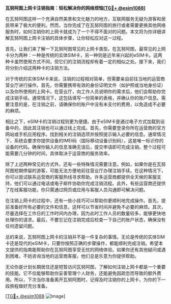 **瓦努阿图上网卡注销指南：轻松解决你的网络烦恼[[TG💪+ @esim1088](https://t.me/s/esim1088)]**

在瓦努阿图这样一个充满自然美景和文化魅力的地方，互联网服务无疑为游客和居民带来了极大的便利。然而，当你完成了在瓦努阿图的旅行或者需要更换其他网络服务时，如何注销你的上网卡就成为了一个不得不面对的问题。本文将为你详细讲解瓦努阿图上网卡注销的具体步骤，让你轻松应对这一过程。

首先，让我们来了解一下瓦努阿图常见的上网卡类型。在瓦努阿图，最常见的上网卡分为两种：一种是传统的实体SIM卡，另一种则是近年来兴起的eSIM卡。这两种卡虽然使用方式不同，但它们的注销流程却有着一定的相似之处。接下来，我们将分别介绍这两种卡的注销方法。

对于传统的实体SIM卡来说，注销的过程相对简单，但需要亲自前往当地的运营商营业厅进行操作。首先，你需要携带有效的身份证明文件（如护照或当地身份证）以及你所使用的上网卡。在营业厅，向工作人员说明你的需求后，他们会帮助你完成注销手续。通常情况下，这包括填写一份简单的表格，并确认你的账户信息。需要注意的是，在注销之前，请确保你的账户中没有未支付的费用，以免造成不必要的麻烦。

相比之下，eSIM卡的注销过程则更为便捷。由于eSIM卡是通过电子方式加载到设备中的，因此其注销也可以通过线上完成。首先，你需要登录你所在运营商的官方网站或手机应用程序。找到相关的注销选项并按照提示输入必要的信息。通常情况下，系统会要求你提供设备的IMEI码（国际移动设备识别码），这是唯一标识你的设备的代码。确保你输入的信息准确无误后，提交申请即可完成注销。整个过程可能需要几分钟的时间，具体取决于运营商的服务效率。

除了上述两种常见的方式外，还有一些特殊情况需要注意。例如，如果你是在瓦努阿图短期停留的游客，可能无法方便地前往营业厅办理注销手续。在这种情况下，你可以尝试联系运营商的客服热线寻求帮助。许多运营商都提供全天候的客服支持，他们可以通过电话或电子邮件协助你完成注销流程。此外，有些运营商还提供了在线客服功能，你只需通过网页或应用与客服人员沟通即可解决问题。

在注销上网卡的过程中，还有一些小技巧可以帮助你更顺利地完成操作。首先，提前准备好所有必要的文件和信息，这样可以节省时间并避免不必要的麻烦。其次，尽量选择在工作日的工作时间内办理，因为此时工作人员的数量较多，能够更快地处理你的请求。最后，不要忘记在注销完成后检查一下自己的账户状态，确保没有任何遗留问题。

总的来说，瓦努阿图上网卡的注销并不是一件复杂的事情。无论是传统的实体SIM卡还是现代的eSIM卡，只要你按照正确的步骤操作，都能顺利完成注销。希望本文提供的指南能帮助你在瓦努阿图享受无忧的网络体验。如果你还有其他疑问或遇到困难，不妨咨询当地的运营商客服，他们总是乐意为你提供帮助。

无论你是计划长期居住还是短暂访问瓦努阿图，了解如何注销上网卡都是一个重要的技能。它不仅能够帮助你妥善管理个人财务，还能避免因疏忽而导致的额外费用。所以，下次当你准备离开瓦努阿图时，记得及时注销你的上网卡，为你的下一段旅程做好充分准备。

[[TG💪+ @esim1088](https://t.me/s/esim1088) ![Image](https://i.postimg.cc/4NQfJmqS/Snipaste-2025-05-13-00-14-12.png)]
